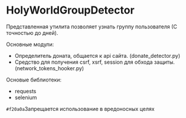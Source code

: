 # HolyWorldGroupDetector
Представленная утилита позволяет узнать группу пользователя (С точностью до дней).

Основные модули:
  - Определитель доната, общается к api сайта. (donate_detector.py)
  - Средство для получения csrf, xsrf, session для обхода защиты. (network_tokens_hooker.py)

Основые библиотеки:
  - requests
  - selenium

`#f20a0a`Запрещается использование в вредоносных целях
